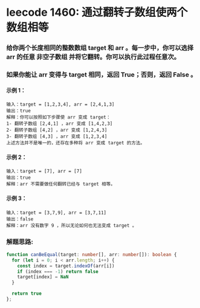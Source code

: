 # leecode 1460: 通过翻转子数组使两个数组相等

### 给你两个长度相同的整数数组 target 和 arr 。每一步中，你可以选择 arr 的任意 非空子数组 并将它翻转。你可以执行此过程任意次。

### 如果你能让 arr 变得与 target 相同，返回 True；否则，返回 False 。

#### 示例 1：
```
输入：target = [1,2,3,4], arr = [2,4,1,3]
输出：true
解释：你可以按照如下步骤使 arr 变成 target：
1- 翻转子数组 [2,4,1] ，arr 变成 [1,4,2,3]
2- 翻转子数组 [4,2] ，arr 变成 [1,2,4,3]
3- 翻转子数组 [4,3] ，arr 变成 [1,2,3,4]
上述方法并不是唯一的，还存在多种将 arr 变成 target 的方法。
```
#### 示例 2：
```
输入：target = [7], arr = [7]
输出：true
解释：arr 不需要做任何翻转已经与 target 相等。
```
#### 示例 3：
```
输入：target = [3,7,9], arr = [3,7,11]
输出：false
解释：arr 没有数字 9 ，所以无论如何也无法变成 target 。
```

### 解题思路:
```ts
function canBeEqual(target: number[], arr: number[]): boolean {
  for (let i = 0; i < arr.length; i++) {
    const index = target.indexOf(arr[i])
    if (index === -1) return false
    target[index] = NaN
  }

  return true
};
```